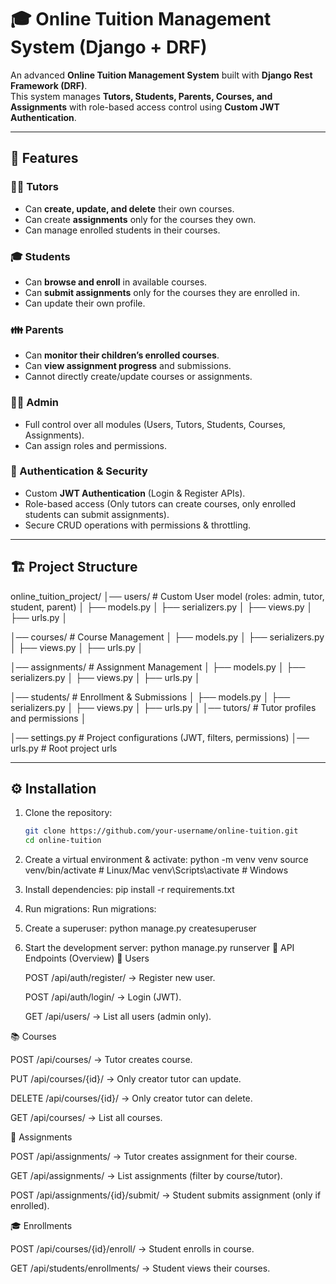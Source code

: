 # 🎓 Online Tuition Management System (Django + DRF)

An advanced **Online Tuition Management System** built with **Django Rest Framework (DRF)**.  
This system manages **Tutors, Students, Parents, Courses, and Assignments** with role-based access control using **Custom JWT Authentication**.

---

## 🚀 Features

### 👨‍🏫 Tutors
- Can **create, update, and delete** their own courses.  
- Can create **assignments** only for the courses they own.  
- Can manage enrolled students in their courses.

### 🎓 Students
- Can **browse and enroll** in available courses.  
- Can **submit assignments** only for the courses they are enrolled in.  
- Can update their own profile.

### 👪 Parents
- Can **monitor their children’s enrolled courses**.  
- Can **view assignment progress** and submissions.  
- Cannot directly create/update courses or assignments.

### 👨‍💻 Admin
- Full control over all modules (Users, Tutors, Students, Courses, Assignments).  
- Can assign roles and permissions.

### 🔑 Authentication & Security
- Custom **JWT Authentication** (Login & Register APIs).  
- Role-based access (Only tutors can create courses, only enrolled students can submit assignments).  
- Secure CRUD operations with permissions & throttling.

---

## 🏗 Project Structure

online_tuition_project/
│── users/ # Custom User model (roles: admin, tutor, student, parent)
│ ├── models.py
│ ├── serializers.py
│ ├── views.py
│ ├── urls.py
│


│── courses/ # Course Management
│ ├── models.py
│ ├── serializers.py
│ ├── views.py
│ ├── urls.py
│


│── assignments/ # Assignment Management
│ ├── models.py
│ ├── serializers.py
│ ├── views.py
│ ├── urls.py
│

│── students/ # Enrollment & Submissions
│ ├── models.py
│ ├── serializers.py
│ ├── views.py
│ ├── urls.py
│
│── tutors/ # Tutor profiles and permissions
│

│── settings.py # Project configurations (JWT, filters, permissions)
│── urls.py # Root project urls


---

## ⚙️ Installation

1. Clone the repository:
   ```bash
   git clone https://github.com/your-username/online-tuition.git
   cd online-tuition

2. Create a virtual environment & activate:
   python -m venv venv
   source venv/bin/activate   # Linux/Mac
   venv\Scripts\activate      # Windows
3. Install dependencies:
   pip install -r requirements.txt
4. Run migrations:
   Run migrations:
5. Create a superuser:
   python manage.py createsuperuser
6. Start the development server:
   python manage.py runserver
📌 API Endpoints (Overview)
👥 Users

   POST /api/auth/register/ → Register new user.

   POST /api/auth/login/ → Login (JWT).

   GET /api/users/ → List all users (admin only).

📚 Courses

   POST /api/courses/ → Tutor creates course.

   PUT /api/courses/{id}/ → Only creator tutor can update.

   DELETE /api/courses/{id}/ → Only creator tutor can delete.

   GET /api/courses/ → List all courses.

📝 Assignments

   POST /api/assignments/ → Tutor creates assignment for their course.

   GET /api/assignments/ → List assignments (filter by course/tutor).

   POST /api/assignments/{id}/submit/ → Student submits assignment (only if enrolled).

🎓 Enrollments

   POST /api/courses/{id}/enroll/ → Student enrolls in course.

   GET /api/students/enrollments/ → Student views their courses.



